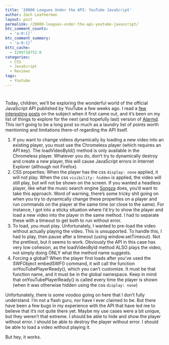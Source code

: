 ```yaml
---
title: '20000 Leagues Under the API: YouTube JavaScript'
author: Zach Leatherman
layout: post
permalink: /20000-leagues-under-the-api-youtube-javascript/
btc_comment_counts:
  - 'a:0:{}'
btc_comment_summary:
  - 'a:0:{}'
bttc_cache:
  - 1299718752:0
categories:
  - CSS
  - JavaScript
  - Reviews
tags:
  - Youtube
---
```

# 

Today, children, we’ll be exploring the wonderful world of the official JavaScript API published by YouTube a few weeks ago. I read a [few][1] [interesting][2] [posts][3] on the subject when it first came out, and it’s been on my list of things to explore for the next (and hopefully last) version of [Alarmd][4]. This isn’t going to be a long post so much as a laundry list of points worth mentioning and limitations there-of regarding the API itself.

 [1]: http://apiblog.youtube.com/2008/03/something-to-write-home-about.html
 [2]: http://blogoscoped.com/archive/2008-03-14-n11.html
 [3]: http://www.wait-till-i.com/2008/03/12/video-captioning-made-easy-with-the-youtube-javascript-api/
 [4]: http://www.alarmd.com/

1.  If you want to change videos dynamically by loading a new video into an existing player, you must use the Chromeless player (which requires an API key). The loadVideoById() method is only available in the Chromeless player. Whatever you do, don’t try to dynamically destroy and create a new player, this will cause JavaScript errors in Internet Explorer (although not Firefox).
2.  CSS properties: When the player has the css `display: none` applied, it will not play. When the css `visibility: hidden` is applied, the video will still play, but will not be shown on the screen. If you wanted a headless player, like what the music search engine [Songza][5] does, you’d want to take this approach. Word of warning, there’s some tricky shit going on when you try to dynamically change these properties on a player and run commands on the player at the same time (or close to the same). For instance, I got into a sticky situation where I’d try to show the player and load a new video into the player in the same method. I had to separate these with a timeout to get both to run without error.
3.  To load, you must play. Unfortunately, I wanted to pre-load the video without actually playing the video. This is unsupported. To handle this, I had to play, then pause after a timeout (using window.setTimeout). Not the prettiest, but it seems to work. Obviously the API in this case has very low cohesion, as the loadVideoById method ALSO plays the video, not simply doing ONLY what the method name suggests.
4.  Forcing a global? When the player first loads after you’ve used the SWFObject embedSWF() command, it will call the function onYouTubePlayerReady(), which you can’t customize. It must be that function name, and it must be in the global namespace. Keep in mind that onYouTubePlayerReady() is called every time the player is shown (when it was otherwise hidden using the css `display: none`)

 [5]: http://humanized.com/weblog/2007/11/13/songza-launch/

Unfortunately, there is some voodoo going on here that I don’t fully understand. I’m not a flash guru, nor have I ever claimed to be. But there have been a few bugs in my experience with the API that have led me to believe that it’s not quite there yet. Maybe my use cases were a bit unique, but they weren’t that extreme. I should be able to hide and show the player without error. I should be able to destroy the player without error. I should be able to load a video without playing it.

But hey, it works.